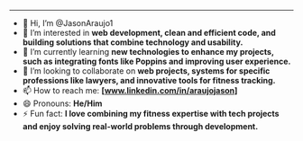---

- 👋 Hi, I’m @JasonAraujo1  
- 👀 I’m interested in **web development, clean and efficient code, and building solutions that combine technology and usability.**  
- 🌱 I’m currently learning **new technologies to enhance my projects, such as integrating fonts like Poppins and improving user experience.**  
- 💞️ I’m looking to collaborate on **web projects, systems for specific professions like lawyers, and innovative tools for fitness tracking.**  
- 📫 How to reach me: **[www.linkedin.com/in/araujojason]**  
- 😄 Pronouns: **He/Him**  
- ⚡ Fun fact: **I love combining my fitness expertise with tech projects and enjoy solving real-world problems through development.**  


<!---
JasonAraujo1/JasonAraujo1 is a ✨ special ✨ repository because its `README.md` (this file) appears on your GitHub profile.
You can click the Preview link to take a look at your changes.
--->

